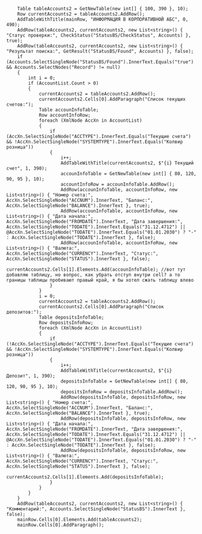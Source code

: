         Table tableAccounts2 = GetNewTable(new int[] { 100, 390 }, 10);
        Row currentAccounts2 = tableAccounts2.AddRow();
        AddTableWithTitle(mainRow, "ИНФОРМАЦИЯ В КОРПОРАТИВНОЙ АБС", 0, 490);
        AddRow(tableAccounts2, currentAccounts2, new List<string>() { "Статус проверки:", CheckStatus("StatusBS/CheckStatus", Accounts) }, true);
        AddRow(tableAccounts2, currentAccounts2, new List<string>() { "Результат поиска:", GetResult("StatusBS/Found", Accounts) }, false);
        if (Accounts.SelectSingleNode("StatusBS/Found").InnerText.Equals("true") && Accounts.SelectNodes("Record") != null)
        {
            int i = 0;
            if (AccountList.Count > 0)
            {
                currentAccounts2 = tableAccounts2.AddRow();
                currentAccounts2.Cells[0].AddParagraph("Список текущих счетов:");
                Table accounInfoTable;
                Row accountInfoRow;
                foreach (XmlNode AccXn in AccountList)
                {
                    if (AccXn.SelectSingleNode("ACCTYPE").InnerText.Equals("Текущие счета") && !AccXn.SelectSingleNode("SYSTEMTYPE").InnerText.Equals("Колвир розница"))
                    {
                        i++;
                        AddTableWithTitle(currentAccounts2, $"{i} Текущий счет", 1, 390);
                        accounInfoTable = GetNewTable(new int[] { 80, 120, 90, 95 }, 10);
                        accountInfoRow = accounInfoTable.AddRow();
                        AddRow(accounInfoTable, accountInfoRow, new List<string>() { "Номер счета:", AccXn.SelectSingleNode("ACCNUM").InnerText, "Баланс:", AccXn.SelectSingleNode("BALANCE").InnerText }, true);
                        AddRow(accounInfoTable, accountInfoRow, new List<string>() { "Дата начала:", AccXn.SelectSingleNode("FROMDATE").InnerText, "Дата завершения:", AccXn.SelectSingleNode("TODATE").InnerText.Equals("31.12.4712") || @AccXn.SelectSingleNode("TODATE").InnerText.Equals("01.01.2030") ? "-" : AccXn.SelectSingleNode("TODATE").InnerText }, false);
                        AddRow(accounInfoTable, accountInfoRow, new List<string>() { "Валюта:", AccXn.SelectSingleNode("CURRENCY").InnerText, "Статус:", AccXn.SelectSingleNode("STATUS").InnerText }, false);
                        currentAccounts2.Cells[1].Elements.Add(accounInfoTable); //вот тут добавляю таблицу, но вопрос, как убрать отступ внутри cell? а то границы таблицы пробивают правый край, я бы хотел сжать таблицу влево
                    }
                }
                i = 0;
                currentAccounts2 = tableAccounts2.AddRow();
                currentAccounts2.Cells[0].AddParagraph("Список депозитов:");
                Table depositsInfoTable;
                Row depositsInfoRow;
                foreach (XmlNode AccXn in AccountList)
                {
                    if (!AccXn.SelectSingleNode("ACCTYPE").InnerText.Equals("Текущие счета") && !AccXn.SelectSingleNode("SYSTEMTYPE").InnerText.Equals("Колвир розница"))
                    {
                        i++;
                        AddTableWithTitle(currentAccounts2, $"{i}  Депозит", 1, 390);
                        depositsInfoTable = GetNewTable(new int[] { 80, 120, 90, 95 }, 10);
                        depositsInfoRow = depositsInfoTable.AddRow();
                        AddRow(depositsInfoTable, depositsInfoRow, new List<string>() { "Номер счета:", AccXn.SelectSingleNode("ACCNUM").InnerText, "Баланс:", AccXn.SelectSingleNode("BALANCE").InnerText }, true);
                        AddRow(depositsInfoTable, depositsInfoRow, new List<string>() { "Дата начала:", AccXn.SelectSingleNode("FROMDATE").InnerText, "Дата завершения:", AccXn.SelectSingleNode("TODATE").InnerText.Equals("31.12.4712") || @AccXn.SelectSingleNode("TODATE").InnerText.Equals("01.01.2030") ? "-" : AccXn.SelectSingleNode("TODATE").InnerText }, false);
                        AddRow(depositsInfoTable, depositsInfoRow, new List<string>() { "Валюта:", AccXn.SelectSingleNode("CURRENCY").InnerText, "Статус:", AccXn.SelectSingleNode("STATUS").InnerText }, false);
                        currentAccounts2.Cells[1].Elements.Add(depositsInfoTable);
                    }
                }
            }
        }
        AddRow(tableAccounts2, currentAccounts2, new List<string>() { "Комментарий:", Accounts.SelectSingleNode("StatusBS").InnerText }, false);
        mainRow.Cells[0].Elements.Add(tableAccounts2);
        mainRow.Cells[0].AddParagraph();
